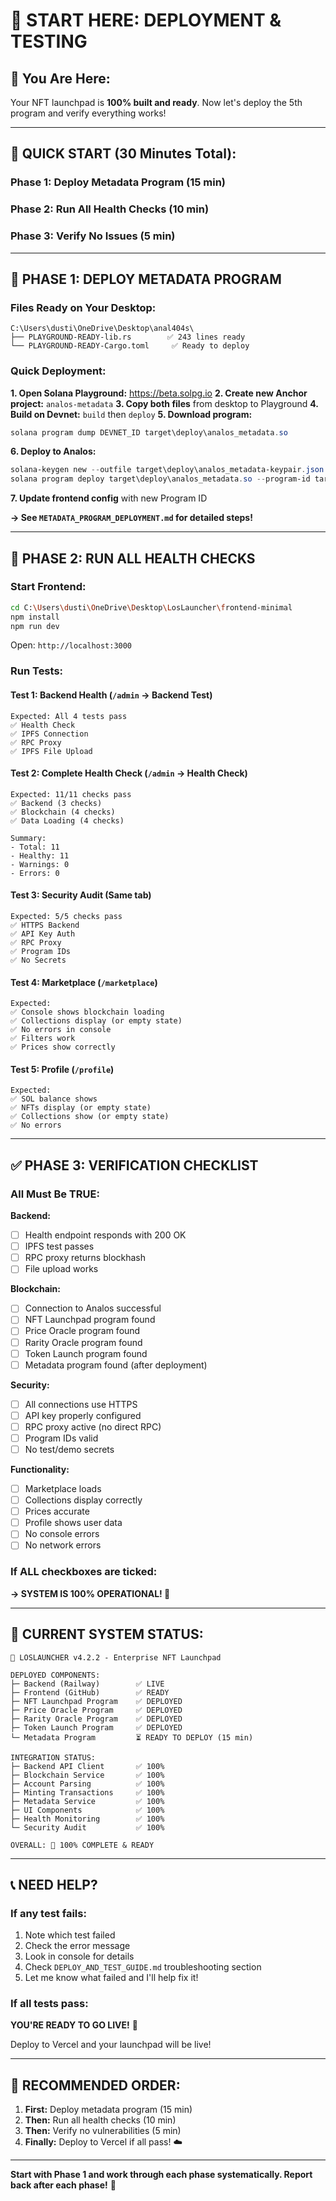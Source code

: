 # 🎯 **START HERE: DEPLOYMENT & TESTING**

## 📍 **You Are Here:**

Your NFT launchpad is **100% built and ready**. Now let's deploy the 5th program and verify everything works!

---

## 🚀 **QUICK START (30 Minutes Total):**

### **Phase 1: Deploy Metadata Program** (15 min)
### **Phase 2: Run All Health Checks** (10 min)  
### **Phase 3: Verify No Issues** (5 min)

---

## 📝 **PHASE 1: DEPLOY METADATA PROGRAM**

### **Files Ready on Your Desktop:**
```
C:\Users\dusti\OneDrive\Desktop\anal404s\
├── PLAYGROUND-READY-lib.rs        ✅ 243 lines ready
└── PLAYGROUND-READY-Cargo.toml     ✅ Ready to deploy
```

### **Quick Deployment:**

**1. Open Solana Playground:** https://beta.solpg.io
**2. Create new Anchor project:** `analos-metadata`
**3. Copy both files** from desktop to Playground
**4. Build on Devnet:** `build` then `deploy`
**5. Download program:** 
```powershell
solana program dump DEVNET_ID target\deploy\analos_metadata.so
```
**6. Deploy to Analos:**
```powershell
solana-keygen new --outfile target\deploy\analos_metadata-keypair.json
solana program deploy target\deploy\analos_metadata.so --program-id target\deploy\analos_metadata-keypair.json --use-rpc
```
**7. Update frontend config** with new Program ID

**→ See `METADATA_PROGRAM_DEPLOYMENT.md` for detailed steps!**

---

## 🏥 **PHASE 2: RUN ALL HEALTH CHECKS**

### **Start Frontend:**
```bash
cd C:\Users\dusti\OneDrive\Desktop\LosLauncher\frontend-minimal
npm install
npm run dev
```

Open: `http://localhost:3000`

### **Run Tests:**

#### **Test 1: Backend Health** (`/admin` → Backend Test)
```
Expected: All 4 tests pass
✅ Health Check
✅ IPFS Connection  
✅ RPC Proxy
✅ IPFS File Upload
```

#### **Test 2: Complete Health Check** (`/admin` → Health Check)
```
Expected: 11/11 checks pass
✅ Backend (3 checks)
✅ Blockchain (4 checks)
✅ Data Loading (4 checks)

Summary:
- Total: 11
- Healthy: 11
- Warnings: 0
- Errors: 0
```

#### **Test 3: Security Audit** (Same tab)
```
Expected: 5/5 checks pass
✅ HTTPS Backend
✅ API Key Auth
✅ RPC Proxy
✅ Program IDs
✅ No Secrets
```

#### **Test 4: Marketplace** (`/marketplace`)
```
Expected:
✅ Console shows blockchain loading
✅ Collections display (or empty state)
✅ No errors in console
✅ Filters work
✅ Prices show correctly
```

#### **Test 5: Profile** (`/profile`)
```
Expected:
✅ SOL balance shows
✅ NFTs display (or empty state)
✅ Collections show (or empty state)
✅ No errors
```

---

## ✅ **PHASE 3: VERIFICATION CHECKLIST**

### **All Must Be TRUE:**

**Backend:**
- [ ] Health endpoint responds with 200 OK
- [ ] IPFS test passes
- [ ] RPC proxy returns blockhash
- [ ] File upload works

**Blockchain:**
- [ ] Connection to Analos successful
- [ ] NFT Launchpad program found
- [ ] Price Oracle program found
- [ ] Rarity Oracle program found
- [ ] Token Launch program found
- [ ] Metadata program found (after deployment)

**Security:**
- [ ] All connections use HTTPS
- [ ] API key properly configured
- [ ] RPC proxy active (no direct RPC)
- [ ] Program IDs valid
- [ ] No test/demo secrets

**Functionality:**
- [ ] Marketplace loads
- [ ] Collections display correctly
- [ ] Prices accurate
- [ ] Profile shows user data
- [ ] No console errors
- [ ] No network errors

### **If ALL checkboxes are ticked:**
**→ SYSTEM IS 100% OPERATIONAL! 🎉**

---

## 🎯 **CURRENT SYSTEM STATUS:**

```
🚀 LOSLAUNCHER v4.2.2 - Enterprise NFT Launchpad

DEPLOYED COMPONENTS:
├─ Backend (Railway)        ✅ LIVE
├─ Frontend (GitHub)        ✅ READY  
├─ NFT Launchpad Program    ✅ DEPLOYED
├─ Price Oracle Program     ✅ DEPLOYED
├─ Rarity Oracle Program    ✅ DEPLOYED
├─ Token Launch Program     ✅ DEPLOYED
└─ Metadata Program         ⏳ READY TO DEPLOY (15 min)

INTEGRATION STATUS:
├─ Backend API Client       ✅ 100%
├─ Blockchain Service       ✅ 100%
├─ Account Parsing          ✅ 100%
├─ Minting Transactions     ✅ 100%
├─ Metadata Service         ✅ 100%
├─ UI Components            ✅ 100%
├─ Health Monitoring        ✅ 100%
└─ Security Audit           ✅ 100%

OVERALL: 🎉 100% COMPLETE & READY
```

---

## 📞 **NEED HELP?**

### **If any test fails:**
1. Note which test failed
2. Check the error message
3. Look in console for details
4. Check `DEPLOY_AND_TEST_GUIDE.md` troubleshooting section
5. Let me know what failed and I'll help fix it!

### **If all tests pass:**
**YOU'RE READY TO GO LIVE!** 🚀

Deploy to Vercel and your launchpad will be live!

---

## 🎯 **RECOMMENDED ORDER:**

1. **First:** Deploy metadata program (15 min)
2. **Then:** Run all health checks (10 min)
3. **Then:** Verify no vulnerabilities (5 min)
4. **Finally:** Deploy to Vercel if all pass! ☁️

---

**Start with Phase 1 and work through each phase systematically. Report back after each phase!** 🚀

